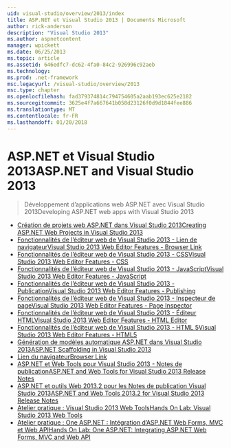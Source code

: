 ```yaml
---
uid: visual-studio/overview/2013/index
title: ASP.NET et Visual Studio 2013 | Documents Microsoft
author: rick-anderson
description: "Visual Studio 2013"
ms.author: aspnetcontent
manager: wpickett
ms.date: 06/25/2013
ms.topic: article
ms.assetid: 646edfc7-dc62-4fa0-84c2-926996c92aeb
ms.technology: 
ms.prod: .net-framework
msc.legacyurl: /visual-studio/overview/2013
msc.type: chapter
ms.openlocfilehash: fad379374814c794754605a2aab193ec625e2182
ms.sourcegitcommit: 3625e4f7a667641b058d23126f0d9d1844fee886
ms.translationtype: MT
ms.contentlocale: fr-FR
ms.lasthandoff: 01/20/2018
---
```

<a name="aspnet-and-visual-studio-2013"></a><span data-ttu-id="7462c-103">ASP.NET et Visual Studio 2013</span><span class="sxs-lookup"><span data-stu-id="7462c-103">ASP.NET and Visual Studio 2013</span></span>
====================
> <span data-ttu-id="7462c-104">Développement d’applications web ASP.NET avec Visual Studio 2013</span><span class="sxs-lookup"><span data-stu-id="7462c-104">Developing ASP.NET web apps with Visual Studio 2013</span></span>


- [<span data-ttu-id="7462c-105">Création de projets web ASP.NET dans Visual Studio 2013</span><span class="sxs-lookup"><span data-stu-id="7462c-105">Creating ASP.NET Web Projects in Visual Studio 2013</span></span>](creating-web-projects-in-visual-studio.md)
- [<span data-ttu-id="7462c-106">Fonctionnalités de l’éditeur web de Visual Studio 2013 - Lien de navigateur</span><span class="sxs-lookup"><span data-stu-id="7462c-106">Visual Studio 2013 Web Editor Features - Browser Link</span></span>](visual-studio-2013-web-editor-features-browser-link.md)
- [<span data-ttu-id="7462c-107">Fonctionnalités de l’éditeur web de Visual Studio 2013 - CSS</span><span class="sxs-lookup"><span data-stu-id="7462c-107">Visual Studio 2013 Web Editor Features - CSS</span></span>](visual-studio-2013-web-editor-features-css.md)
- [<span data-ttu-id="7462c-108">Fonctionnalités de l’éditeur web de Visual Studio 2013 - JavaScript</span><span class="sxs-lookup"><span data-stu-id="7462c-108">Visual Studio 2013 Web Editor Features - JavaScript</span></span>](visual-studio-2013-web-editor-features-javascript.md)
- [<span data-ttu-id="7462c-109">Fonctionnalités de l’éditeur web de Visual Studio 2013 - Publication</span><span class="sxs-lookup"><span data-stu-id="7462c-109">Visual Studio 2013 Web Editor Features - Publishing</span></span>](visual-studio-2013-web-editor-features-publishing.md)
- [<span data-ttu-id="7462c-110">Fonctionnalités de l’éditeur web de Visual Studio 2013 - Inspecteur de page</span><span class="sxs-lookup"><span data-stu-id="7462c-110">Visual Studio 2013 Web Editor Features - Page Inspector</span></span>](visual-studio-2013-web-editor-features-page-inspector.md)
- [<span data-ttu-id="7462c-111">Fonctionnalités de l’éditeur web de Visual Studio 2013 - Éditeur HTML</span><span class="sxs-lookup"><span data-stu-id="7462c-111">Visual Studio 2013 Web Editor Features - HTML Editor</span></span>](visual-studio-2013-web-editor-features-html-editor.md)
- [<span data-ttu-id="7462c-112">Fonctionnalités de l’éditeur web de Visual Studio 2013 - HTML 5</span><span class="sxs-lookup"><span data-stu-id="7462c-112">Visual Studio 2013 Web Editor Features - HTML5</span></span>](visual-studio-2013-web-editor-features-html5.md)
- [<span data-ttu-id="7462c-113">Génération de modèles automatique ASP.NET dans Visual Studio 2013</span><span class="sxs-lookup"><span data-stu-id="7462c-113">ASP.NET Scaffolding in Visual Studio 2013</span></span>](aspnet-scaffolding-overview.md)
- [<span data-ttu-id="7462c-114">Lien du navigateur</span><span class="sxs-lookup"><span data-stu-id="7462c-114">Browser Link</span></span>](using-browser-link.md)
- [<span data-ttu-id="7462c-115">ASP.NET et Web Tools pour Visual Studio 2013 - Notes de publication</span><span class="sxs-lookup"><span data-stu-id="7462c-115">ASP.NET and Web Tools for Visual Studio 2013 Release Notes</span></span>](release-notes.md)
- [<span data-ttu-id="7462c-116">ASP.NET et outils Web 2013.2 pour les Notes de publication Visual Studio 2013</span><span class="sxs-lookup"><span data-stu-id="7462c-116">ASP.NET and Web Tools 2013.2 for Visual Studio 2013 Release Notes</span></span>](aspnet-and-web-tools-20132-preview-for-visual-studio-2013-release-notes.md)
- [<span data-ttu-id="7462c-117">Atelier pratique : Visual Studio 2013 Web Tools</span><span class="sxs-lookup"><span data-stu-id="7462c-117">Hands On Lab: Visual Studio 2013 Web Tools</span></span>](visual-studio-2013-web-tools.md)
- [<span data-ttu-id="7462c-118">Atelier pratique : One ASP.NET : Intégration d’ASP.NET Web Forms, MVC et Web API</span><span class="sxs-lookup"><span data-stu-id="7462c-118">Hands On Lab: One ASP.NET: Integrating ASP.NET Web Forms, MVC and Web API</span></span>](one-aspnet-integrating-aspnet-web-forms-mvc-and-web-api.md)
